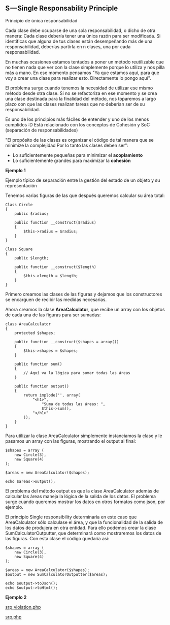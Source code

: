 S — Single Responsability Principle
------------------------------------

Principio de única responsabilidad

Cada clase debe ocuparse de una sola responsabilidad, o dicho de otra manera: Cada clase debería tener una única razón para 
ser modificada. Si identificas que alguna de tus clases están desempeñando más de una responsabilidad, 
deberías partirla en n clases, una por cada responsabilidad. 


En muchas ocasiones estamos tentados a poner un método reutilizable que no tienen nada que ver con la clase 
simplemente porque lo utiliza y nos pilla más a mano. En ese momento pensamos "Ya que estamos aquí, para que 
voy a crear una clase para realizar esto. Directamente lo pongo aquí".

El problema surge cuando tenemos la necesidad de utilizar ese mismo método desde otra clase. 
Si no se refactoriza en ese momento y se crea una clase destinada para la finalidad del método, 
nos toparemos a largo plazo con que las clases realizan tareas que no deberían ser de su responsabilidad.

Es uno de los principios más fáciles de entender y uno de los menos cumplidos :D
Está relacionado con los conceptos de Cohesión y SoC (separación de responsabilidades)

"El propósito de las clases es organizar el código de tal manera que se minimize la complejidad
Por lo tanto las clases deben ser":

* Lo suficientemente pequeñas para minimizar el **acoplamiento**
* Lo suficientemente grandes para maximizar la **cohesión**






**Ejemplo 1**

Ejemplo típico de separación entre la gestión del estado de un objeto y su representación


Tenemos varias figuras de las que después queremos calcular su área total:

    Class Circle 
    {
        public $radius;
    
        public function __construct($radius) 
        {
            $this->radius = $radius;
        }
    }

    Class Square 
    {
        public $length;
    
        public function __construct($length) 
        {
            $this->length = $length;
        }
    }
Primero creamos las clases de las figuras y dejamos que los constructores se encarguen de recibir las medidas necesarias.

Ahora creamos la clase **AreaCalculator**, que recibe un array con los objetos de cada una de las figuras para ser sumadas:

    class AreaCalculator
    {
        protected $shapes;
    
        public function __construct($shapes = array())
        {
            $this->shapes = $shapes;
        }
    
        public function sum()
        {
            // Aquí va la lógica para sumar todas las áreas
        }
    
        public function output()
        {
            return implode('', array(
                "<h1>",
                    "Suma de todas las áreas: ",
                    $this->sum(),
                "</h1>"
            ));
        }
    }
    
Para utilizar la clase AreaCalculator simplemente instanciamos la clase y le pasamos un array con las figuras, 
mostrando el output al final:

    $shapes = array (
        new Circle(3),
        new Square(4)
    );

    $areas = new AreaCalculator($shapes);
    
    echo $areas->output();
    
El problema del método output es que la clase AreaCalculator además de calcular las áreas maneja la lógica de la salida 
de los datos. El problema surge cuando queremos mostrar los datos en otros formatos como json, por ejemplo.

El principio Single responsibility determinaría en este caso que AreaCalculator sólo calculase el área, y que la 
funcionalidad de la salida de los datos de produjera en otra entidad. Para ello podemos crear la clase SumCalculatorOutputter, que determinará como mostraremos los datos de las figuras. Con esta clase el código quedaría así:

    $shapes = array (
        new Circle(3),
        new Square(4)
    );
    
    $areas = new AreaCalculator($shapes);
    $output = new SumCalculatorOutputter($areas);
    
    echo $output->toJson();
    echo $output->toHtml();






**Ejemplo 2**


[srp_violation.php](srp_violation.php)

[srp.php](srp.php)
















